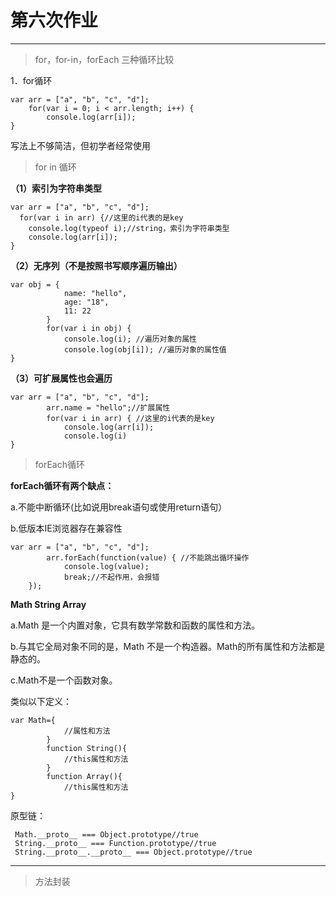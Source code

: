 # 第六次作业

---

> for，for-in，forEach 三种循环比较

1．for循环

```
var arr = ["a", "b", "c", "d"];
	for(var i = 0; i < arr.length; i++) {
	    console.log(arr[i]);
}
```

写法上不够简洁，但初学者经常使用

> for in 循环

**（1）索引为字符串类型**

```
var arr = ["a", "b", "c", "d"];
  for(var i in arr) {//这里的i代表的是key
    console.log(typeof i);//string，索引为字符串类型
    console.log(arr[i]);
}
```

**（2）无序列（不是按照书写顺序遍历输出）** 

```
var obj = {
            name: "hello",
            age: "18",
            11: 22
        }
        for(var i in obj) {
            console.log(i); //遍历对象的属性
            console.log(obj[i]); //遍历对象的属性值
}
```

**（3）可扩展属性也会遍历**

```
var arr = ["a", "b", "c", "d"];
        arr.name = "hello";//扩展属性
        for(var i in arr) { //这里的i代表的是key
            console.log(arr[i]);
            console.log(i)
}
```

> forEach循环

**forEach循环有两个缺点：**

a.不能中断循环(比如说用break语句或使用return语句）

b.低版本IE浏览器存在兼容性

```
var arr = ["a", "b", "c", "d"];
        arr.forEach(function(value) { //不能跳出循环操作
            console.log(value);
            break;//不起作用，会报错
    });
```

**Math String Array**

a.Math 是一个内置对象，它具有数学常数和函数的属性和方法。

b.与其它全局对象不同的是，Math 不是一个构造器。Math的所有属性和方法都是静态的。

c.Math不是一个函数对象。

类似以下定义：
```
var Math={
    		//属性和方法
    	}
    	function String(){
    		//this属性和方法
    	}
    	function Array(){
    		//this属性和方法
}
```

原型链：

     Math.__proto__ === Object.prototype//true
     String.__proto__ === Function.prototype//true
     String.__proto__.__proto__ === Object.prototype//true

---

> 方法封装